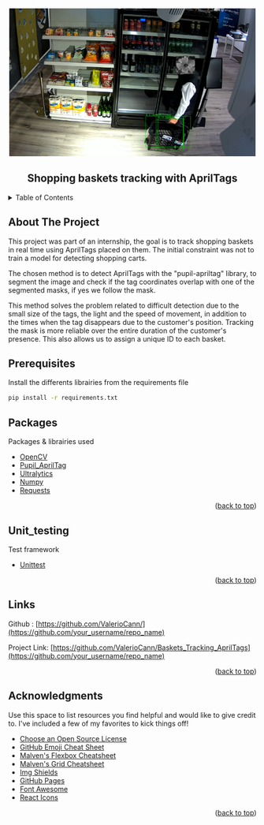 <!-- Improved compatibility of back to top link: See: https://github.com/othneildrew/Best-README-Template/pull/73 -->
<a id="readme-top"></a>
<!--
*** Thanks for checking out the Best-README-Template. If you have a suggestion
*** that would make this better, please fork the repo and create a pull request
*** or simply open an issue with the tag "enhancement".
*** Don't forget to give the project a star!
*** Thanks again! Now go create something AMAZING! :D
-->



<!-- PROJECT SHIELDS -->
<!--
*** I'm using markdown "reference style" links for readability.
*** Reference links are enclosed in brackets [ ] instead of parentheses ( ).
*** See the bottom of this document for the declaration of the reference variables
*** for contributors-url, forks-url, etc. This is an optional, concise syntax you may use.
*** https://www.markdownguide.org/basic-syntax/#reference-style-links
-->




<!-- PROJECT LOGO -->
<br />
<div align="center">
  <a href="https://github.com/othneildrew/Best-README-Template">
    <img src="/Image_Readme.png" alt="Logo" width="500" height="300">
  </a>

  <h2 align="center">Shopping baskets tracking with AprilTags</h2>




</div>



<!-- TABLE OF CONTENTS -->
<details>
  <summary>Table of Contents</summary>
  <ol>
    <li>
      <a href="#about-the-project">About The Project</a></li>
    <li><a href="#prerequisites">Prerequisites</a></li>
    <li><a href="#packages">Packages</a></li>
    <li><a href="#unit_testing">Unit_testing</a></li>
    <li><a href="#links">Links</a></li>
  </ol>
</details>



<!-- ABOUT THE PROJECT -->
## About The Project

This project was part of an internship, the goal is to track shopping baskets in real time using AprilTags placed on them.
The initial constraint was not to train a model for detecting shopping carts.

The chosen method is to detect AprilTags with the "pupil-apriltag" library, to segment the image and check if the tag coordinates overlap with one of the segmented masks, if yes we follow the mask.

This method solves the problem related to difficult detection due to the small size of the tags, the light and the speed of movement, in addition to the times when the tag disappears due to the customer's position. 
Tracking the mask is more reliable over the entire duration of the customer's presence. This also allows us to assign a unique ID to each basket.



<!-- Prerequisites -->
## Prerequisites

Install the differents librairies from the requirements file

  ```sh
  pip install -r requirements.txt
  ```


<!-- Packages -->
## Packages

Packages & librairies used
* [OpenCV](https://opencv.org/)
* [Pupil_AprilTag](https://pypi.org/project/pupil-apriltags/)
* [Ultralytics](https://www.ultralytics.com/)
* [Numpy](https://numpy.org/)
* [Requests](https://pypi.org/project/requests/)

<p align="right">(<a href="#readme-top">back to top</a>)</p>

<!-- unit_testing -->
## Unit_testing

Test framework
* [Unittest](https://docs.python.org/3/library/unittest.html)


<p align="right">(<a href="#readme-top">back to top</a>)</p>





<!-- LINKS -->
## Links

Github : [https://github.com/ValerioCann/](https://github.com/your_username/repo_name)

Project Link: [https://github.com/ValerioCann/Baskets_Tracking_AprilTags](https://github.com/your_username/repo_name)

<p align="right">(<a href="#readme-top">back to top</a>)</p>



<!-- ACKNOWLEDGMENTS -->
## Acknowledgments

Use this space to list resources you find helpful and would like to give credit to. I've included a few of my favorites to kick things off!

* [Choose an Open Source License](https://choosealicense.com)
* [GitHub Emoji Cheat Sheet](https://www.webpagefx.com/tools/emoji-cheat-sheet)
* [Malven's Flexbox Cheatsheet](https://flexbox.malven.co/)
* [Malven's Grid Cheatsheet](https://grid.malven.co/)
* [Img Shields](https://shields.io)
* [GitHub Pages](https://pages.github.com)
* [Font Awesome](https://fontawesome.com)
* [React Icons](https://react-icons.github.io/react-icons/search)

<p align="right">(<a href="#readme-top">back to top</a>)</p>
